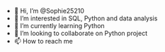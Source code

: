 - 👋 Hi, I’m @Sophie25210
- 👀 I’m interested in SQL, Python and data analysis
- 🌱 I’m currently learning Python
- 💞️ I’m looking to collaborate on Python project
- 📫 How to reach me 

<!---
Sophie25210/Sophie25210 is a ✨ special ✨ repository because its `README.md` (this file) appears on your GitHub profile.
You can click the Preview link to take a look at your changes.
--->
